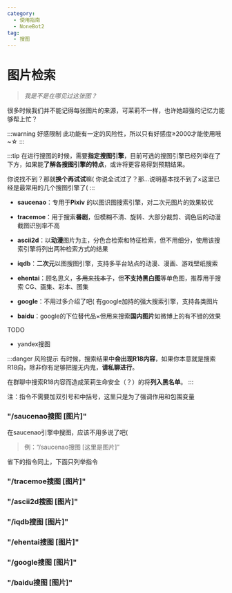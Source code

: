 ```yaml
---
category:
  - 使用指南
  - NoneBot2
tag:
  - 搜图
---
```


# 图片检索

> *我是不是在哪见过这张图？*

很多时候我们并不能记得每张图片的来源，可茉莉不一样，也许她超强的记忆力能够帮上忙？

:::warning 好感限制
此功能有一定的风险性，所以只有好感度≥2000才能使用哦~☆
:::

:::tip
在进行搜图的时候，需要**指定搜图引擎**，目前可选的搜图引擎已经列举在了下方，如果能**了解各搜图引擎的特点**，或许将更容易得到预期结果。

你说找不到？那就**换个再试试**嘛( 你说全试过了？那...说明基本找不到了×这里已经是最常用的几个搜图引擎了( 
:::

+ **saucenao**：专用于**Pixiv** 的以图识图搜索引擎，对二次元图片的效果较优

+ **tracemoe**：用于搜索**番剧**，但模糊不清、旋转、大部分裁剪、调色后的动漫截图识别率不高

+ **ascii2d**：以**动漫**图片为主，分色合检索和特征检索，但不用细分，使用该搜索引擎将列出两种检索方式的结果

+ **iqdb**：**二次元**以图搜图引擎，支持多平台站点的动漫、漫画、游戏壁纸搜索

+ **ehentai**：顾名思义，~~多用来找本子~~，但**不支持黑白图**等单色图，推荐用于搜索 CG、画集、彩本、图集

+ **google**：不用过多介绍了吧( 有google加持的强大搜索引擎，支持各类图片

+ **baidu**：google的下位替代品×但用来搜索**国内图片**如微博上的有不错的效果

TODO

+ yandex搜图

:::danger 风险提示
有时候，搜索结果中**会出现R18内容**，如果你本意就是搜索R18向，除非你有足够把握无内鬼，**请私聊进行**。

在群聊中搜索R18内容而造成茉莉生命安全（？）的将**列入黑名单**。
:::

注：指令不需要加双引号和中括号，这里只是为了强调作用和包围变量

### "/saucenao搜图 [图片]"

在saucenao引擎中搜图，应该不用多说了吧(

> 例：“/saucenao搜图 [这里是图片]”

省下的指令同上，下面只列举指令

### "/tracemoe搜图 [图片]"

### "/ascii2d搜图 [图片]"

### "/iqdb搜图 [图片]"

### "/ehentai搜图 [图片]"

### "/google搜图 [图片]"

### "/baidu搜图 [图片]"

